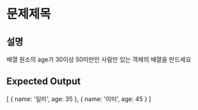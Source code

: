 # 문제제목

## 설명

배열 원소의 age가 30이상 50미만인 사람만 있는 객체의 배열을 만드세요

## Expected Output 

[ { name: '일미', age: 35 }, { name: '이미', age: 45 } ]